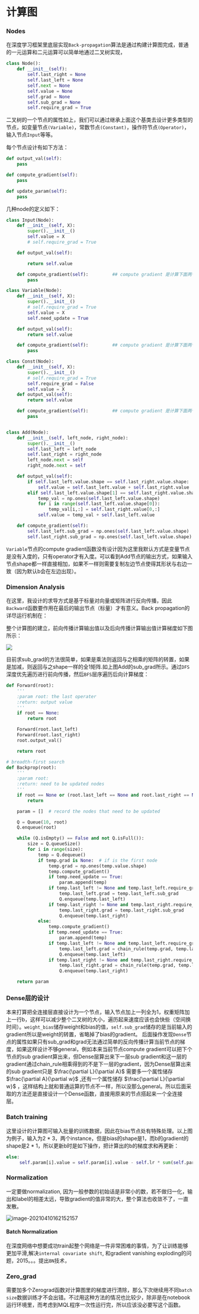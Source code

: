 # 计算图

### Nodes

在深度学习框架里底层实现`Back-propagation`算法是通过构建计算图完成，普通的一元运算和二元运算可以简单地通过二叉树实现，

```python
class Node():
    def __init__(self):
        self.last_right = None
        self.last_left = None
        self.next = None
        self.value = None
        self.grad = None
        self.sub_grad = None
        self.require_grad = True
```

二叉树的一个节点的属性如上，我们可以通过继承上面这个基类去设计更多类型的节点，如变量节点`(Variable)`，常数节点`(Constant)`，操作符节点`(Operator)`，输入节点`Input`等等。

每个节点设计有如下方法：

```python
def output_val(self):
    pass

def compute_gradient(self):
    pass

def update_param(self):
    pass
```

几种node的定义如下：

```python
class Input(Node):
    def __init__(self, X):
        super().__init__()
        self.value = X
        # self.require_grad = True

    def output_val(self):

        return self.value

    def compute_gradient(self):         ## compute gradient 是计算下面两个连接的节点，因此非operator的comput_gradient无作用
        pass

class Variable(Node):
    def __init__(self, X):
        super().__init__()
        # self.require_grad = True
        self.value = X
        self.need_update = True

    def output_val(self):
        return self.value

    def compute_gradient(self):         ## compute gradient 是计算下面两个连接的节点，因此非operator的comput_gradient无作用
        pass

class Const(Node):
    def __init__(self, X):
        super().__init__()
        # self.require_grad = True
        self.require_grad = False
        self.value = X
    def output_val(self):
        return self.value

    def compute_gradient(self):         ## compute gradient 是计算下面两个连接的节点，因此非operator的comput_gradient无作用
        pass


class Add(Node):
    def __init__(self, left_node, right_node):
        super().__init__()
        self.last_left = left_node
        self.last_right = right_node
        left_node.next = self
        right_node.next = self

    def output_val(self):
        if self.last_left.value.shape == self.last_right.value.shape:
            self.value = self.last_left.value + self.last_right.value
        elif self.last_left.value.shape[1] == self.last_right.value.shape[1]:      # 加bias的情况
            temp_val = np.ones(self.last_left.value.shape)
            for i in range(self.last_left.value.shape[0]):
                temp_val[i,:] = self.last_right.value[0,:]
            self.value = temp_val + self.last_left.value

    def compute_gradient(self):
        self.last_left.sub_grad = np.ones(self.last_left.value.shape)    ## 以左边节点大小为准
        self.last_right.sub_grad = np.ones(self.last_left.value.shape)
```

`Variable`节点的compute gradient函数没有设计因为这里我默认方式是变量节点是没有入度的，只有operator才有入度。可以看到Add节点的输出方式，如果输入节点shape都一样直接相加，如果不一样则需要复制左边节点使得其形状与右边一致（因为默认b会在左边出现）。

### Dimension Analysis

在这里，我设计的求导方式是基于标量对向量或矩阵进行反向传播，因此`Backward`函数要作用在最后的输出节点（标量）才有意义。Back propagation的详尽运行机制在：

[1]: https://aistudio.baidu.com/aistudio/education/lessonvideo/869145

整个计算图的建立，前向传播计算输出值以及后向传播计算输出值计算梯度如下图所示：

![](计算图.assets/graph.png)

目前求sub_grad的方法很简单，如果是乘法则返回与之相乘的矩阵的转置，如果是加减，则返回与之shape一样的全1矩阵.如上图Add的sub_grad所示。通过`DFS` 深度优先遍历进行前向传播，然后`BFS`层序遍历后向计算梯度：

```python
def Forward(root):
    '''
    :param root: the last operater
    :return: output value 
    '''
    if root == None:
        return root

    Forward(root.last_left)
    Forward(root.last_right)
    root.output_val()

    return root

# breadth-first search
def Backprop(root):
    '''
    :param root:
    :return: need to be updated nodes
    '''
    if root == None or (root.last_left == None and root.last_right == None):
        return

    param = []  # record the nodes that need to be updated

    Q = Queue(10, root)
    Q.enqueue(root)

    while (Q.isEmpty() == False and not Q.isFull()):
        size = Q.queueSize()
        for i in range(size):
            temp = Q.dequeue()
            if temp.grad is None:  # if is the first node
                temp.grad = np.ones(temp.value.shape)
                temp.compute_gradient()
                if temp.need_update == True:
                    param.append(temp)
                if temp.last_left != None and temp.last_left.require_grad:
                    temp.last_left.grad = temp.last_left.sub_grad
                    Q.enqueue(temp.last_left)
                if temp.last_right != None and temp.last_right.require_grad:
                    temp.last_right.grad = temp.last_right.sub_grad
                    Q.enqueue(temp.last_right)
            else:
                temp.compute_gradient()
                if temp.need_update == True:
                    param.append(temp)
                if temp.last_left != None and temp.last_left.require_grad:
                    temp.last_left.grad = chain_rule(temp.grad, temp.last_left.sub_grad, 'l')
                    Q.enqueue(temp.last_left)
                if temp.last_right != None and temp.last_right.require_grad:
                    temp.last_right.grad = chain_rule(temp.grad, temp.last_right.sub_grad, 'r')
                    Q.enqueue(temp.last_right)

    return param

```



### Dense层的设计

本来打算把全连接层直接设计为一个节点，输入节点加上一列全为1，权重矩阵加上一行b，这样可以减少整个二叉树的大小，遍历起来速度应该也会快些（空间换时间）。`weight_bias`储存weight和bias的值，`self.sub_grad`储存的是当前输入的gradient所以是weight的转置，省略掉了bias的gradient。 后面操作发现`Dense`节点的属性如果只有sub_grad和grad无法通过简单的反向传播计算当前节点的梯度，如果这样设计不够general，例如本来当前节点compute gradient可以把下个节点的sub gradient算出来，但Dense层算出来下一层sub gradient和这一层的gradient通过chain_rule相乘得到的不是下一层的gradient，因为Dense层算出来的sub gradient只是 $\frac{\partial L}{\partial A}$ 需要多一个属性储存 $\frac{\partial A}{\partial w}$ ,还有一个属性储存 $\frac{\partial L}{\partial w}$ ，这样结构上就和普通运算的节点不一样，所以没那么general。所以后面采取的方法还是直接设计一个Dense函数，直接用原来的节点搭起来一个全连接层。

### Batch training

这里设计的计算图可输入批量的训练数据，因此在bias节点处有特殊处理。以上图为例子，输入为2 * 3，两个instance，但是bias的shape是1，而b的gradient的shape是2 * 1，所以更新b时是如下操作，把计算出的b的梯度求和再更新：

```python
else:
     self.param[i].value = self.param[i].value - self.lr * sum(self.param[i].grad)  # sum: column-wise
```

### Normalization

一定要做normalization, 因为一般参数的初始话是非常小的数，若不做归一化，输出和label的相差太远，导致gradient的值非常的大，整个算法也收敛不了，一直发散。

![image-20210410162152157](计算图.assets/image-20210410162152157.png)

#### Batch Normalization

在深度网络中想要成功train起整个网络是一件非常困难的事情，为了让训练能够更加平滑,解决`internal covariate shift`, 和gradient vanishing exploding的问题，2015。。。提出`BN`技术，

[2]: https://www.cnblogs.com/shine-lee/p/11989612.html	"Batch Normalization"





### Zero_grad

需要加多个Zerograd函数对计算图里的梯度进行清除，那么下次继续用不同`batch size`数据训练才不会出错。不过用这种方法的情况也比较少，除非是在notebook运行环境里，而考虑到MQL程序一次性运行完，所以应该没必要写这个函数。